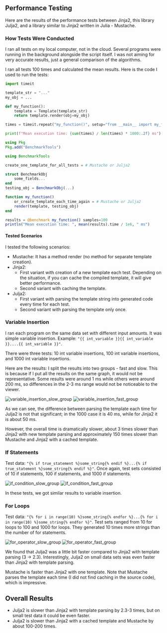 ## Performance Testing

Here are the results of the performance tests between Jinja2, this library Julja2, and a library similar to Jinja2 written in Julia - Mustache.

### How Tests Were Conducted

I ran all tests on my local computer, not in the cloud. Several programs were running in the background alongside the script itself. I was not aiming for very accurate results, just a general comparison of the algorithms.

I ran all tests 100 times and calculated the mean results. Here is the code I used to run the tests:

```python
import timeit

template_str = "..."
my_obj = ...

def my_function():
    template = Template(template_str)
    return template.render(obj=my_obj)

times = timeit.repeat("my_function()", setup="from __main__ import my_function", repeat=100, number=1)

print(f"Mean execution time: {sum(times) / len(times) * 1000:.2f} ms")
```

```julia
using Pkg
Pkg.add("BenchmarkTools")

using BenchmarkTools

create_one_template_for_all_tests = # Mustache or Julja2

struct BenchmarkObj
    some_fields...
end
testing_obj = BenchmarkObj(...)

function my_function()
    or_create_template_each_time_again = # Mustache or Julja2
    render(template, testing_obj)
end

results = @benchmark my_function() samples=100
println("Mean execution time: ", mean(results).time / 1e6, " ms")
```

#### Tested Scenarios

I tested the following scenarios:
- Mustache: It has a method render (no method for separate template creation).
- Jinja2:
    - First variant with creation of a new template each test. Depending on the situation, if you can cache the compiled template, it will give better performance.
    - Second variant with caching the template.
- Julja2:
    - First variant with parsing the template string into generated code every time for each test.
    - Second variant with parsing the template only once.

### Variable Insertion

I ran each program on the same data set with different input amounts. It was simple variable insertion. Example:
`"{{ int_variable }}{{ int_variable }}....{{ int_variable }}"`.

There were three tests: 10 int variable insertions, 100 int variable insertions, and 1000 int variable insertions.

Here are the results:
I split the results into two groups - fast and slow. This is because if I put all the results on the same graph, it would not be representative. Some results were around 1 ms while others were around 200 ms, so differences in the 2-3 ms range would not be noticeable to the viewer.

![variable_insertion_slow_group](/docs/assets/variable_insertion_slow_group.png)
![variable_insertion_fast_group](/docs/assets/variable_insertion_fast_group.png)

As we can see, the difference between parsing the template each time for Julja2 is not that significant; in the 1000 case it is 40 ms, while for Jinja2 it is about 50 ms.

However, the overall time is dramatically slower, about 3 times slower than Jinja2 with new template parsing and approximately 150 times slower than Mustache and Jinja2 with a cached template.

### If Statements

Test data:
`"{% if true_statement %}some_string{% endif %}...{% if true_statement %}some_string{% endif %}"`.
Once again, test sets consisted of 10 if statements, 100 if statements, and 1000 if statements.

![if_condition_slow_group](/docs/assets/if_condition_slow_group.png)
![if_condition_fast_group](/docs/assets/if_condition_fast_group.png)

In these tests, we got similar results to variable insertion.

### For Loops

Test data:
`"{% for i in range(10) %}some_string{% endfor %}...{% for i in range(10) %}some_string{% endfor %}"`.
Test sets ranged from 10 for loops to 100 and 1000 for loops. They generated 10 times more strings than the number of for statements.

![for_operator_slow_group](/docs/assets/for_operator_slow_group.png)
![for_operator_fast_group](/docs/assets/for_operator_fast_group.png)

We found that Julja2 was a little bit faster compared to Jinja2 with template parsing (3 -> 2.3). Interestingly, Julja2 on small data sets was even faster than Jinja2 with template parsing.

Mustache is faster than Jinja2 with one template. Note that Mustache parses the template each time (I did not find caching in the source code), which is impressive.

## Overall Results

- Julja2 is slower than Jinja2 with template parsing by 2.3-3 times, but on small test data it could be even faster.
- Julja2 is slower than Jinja2 with a cached template and Mustache by about 100-200 times.
